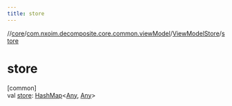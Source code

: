 ```yaml
---
title: store
---
```

//[core](../../../index.html)/[com.nxoim.decomposite.core.common.viewModel](../index.html)/[ViewModelStore](index.html)/[store](store.html)



# store



[common]\
val [store](store.html): [HashMap](https://kotlinlang.org/api/latest/jvm/stdlib/kotlin.collections/-hash-map/index.html)&lt;[Any](https://kotlinlang.org/api/latest/jvm/stdlib/kotlin/-any/index.html), [Any](https://kotlinlang.org/api/latest/jvm/stdlib/kotlin/-any/index.html)&gt;




